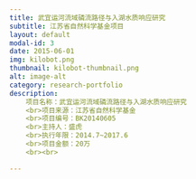 ```yaml
---
title: 武宜运河流域磷流路径与入湖水质响应研究
subtitle: 江苏省自然科学基金项目
layout: default
modal-id: 3
date: 2015-06-01
img: kilobot.png
thumbnail: kilobot-thumbnail.png
alt: image-alt
category: research-portfolio
description:
    项目名称：武宜运河流域磷流路径与入湖水质响应研究
    <br>项目来源：江苏省自然科学基金
    <br>项目编号：BK20140605
    <br>主持人：盛虎
    <br>执行年限：2014.7~2017.6
    <br>项目金额：20万
    <br><br>

---
```

